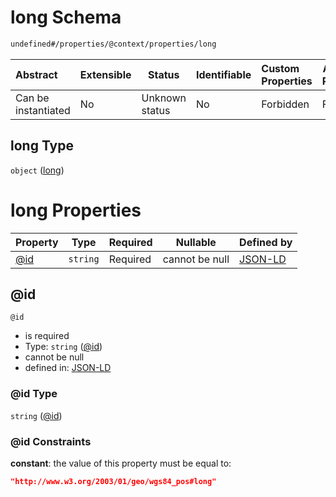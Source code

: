 # long Schema

```txt
undefined#/properties/@context/properties/long
```




| Abstract            | Extensible | Status         | Identifiable | Custom Properties | Additional Properties | Access Restrictions | Defined In                                                                      |
| :------------------ | ---------- | -------------- | ------------ | :---------------- | --------------------- | ------------------- | ------------------------------------------------------------------------------- |
| Can be instantiated | No         | Unknown status | No           | Forbidden         | Forbidden             | none                | [ndl-isil.schema.json\*](../../out/ndl-isil.schema.json "open original schema") |

## long Type

`object` ([long](ndl-isil-properties-json-ld-context-properties-long.md))

# long Properties

| Property    | Type     | Required | Nullable       | Defined by                                                                                                                                      |
| :---------- | -------- | -------- | -------------- | :---------------------------------------------------------------------------------------------------------------------------------------------- |
| [@id](#@id) | `string` | Required | cannot be null | [JSON-LD](ndl-isil-properties-json-ld-context-properties-long-properties-id.md "undefined#/properties/@context/properties/long/properties/@id") |

## @id




`@id`

-   is required
-   Type: `string` ([@id](ndl-isil-properties-json-ld-context-properties-long-properties-id.md))
-   cannot be null
-   defined in: [JSON-LD](ndl-isil-properties-json-ld-context-properties-long-properties-id.md "undefined#/properties/@context/properties/long/properties/@id")

### @id Type

`string` ([@id](ndl-isil-properties-json-ld-context-properties-long-properties-id.md))

### @id Constraints

**constant**: the value of this property must be equal to:

```json
"http://www.w3.org/2003/01/geo/wgs84_pos#long"
```
